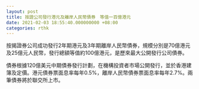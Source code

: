```yaml
---
layout: post
title: 按證公司發行港元及離岸人民幣債券　等值一百億港元
date: 2021-02-03 18:55:40.000000000 +08:00
categories: rthk
---
```


按揭證券公司成功發行2年期港元及3年期離岸人民幣債券，規模分別是70億港元及25億元人民幣，發行總額等值約100億港元，是歷來最大公開發行公司債券。

債券根據120億美元中期債券發行計劃，在機構投資者市場公開發行，並於香港建簿及定價。港元債券票面息率每年0.5%，離岸人民幣債券票面息率每年2.7%。兩筆債券將於聯交所上市。
